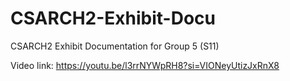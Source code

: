 # CSARCH2-Exhibit-Docu
CSARCH2 Exhibit Documentation for Group 5 (S11)

Video link: https://youtu.be/l3rrNYWpRH8?si=VIONeyUtizJxRnX8
